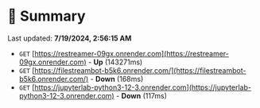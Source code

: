 # 📖 Summary
Last updated: **7/19/2024, 2:56:15 AM**

- `GET` [https://restreamer-09gx.onrender.com](https://restreamer-09gx.onrender.com) - **Up** (143271ms)
- `GET` [https://filestreambot-b5k6.onrender.com/](https://filestreambot-b5k6.onrender.com/) - **Down** (168ms)
- `GET` [https://jupyterlab-python3-12-3.onrender.com](https://jupyterlab-python3-12-3.onrender.com) - **Down** (117ms)
